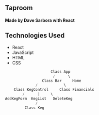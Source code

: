 ## Taproom

#### Made by Dave Sarbora with React

## Technologies Used

- React
- JavaScript
- HTML
- CSS

```javascript
                     Class App
                      /      \
                 Class Bar     Home
              /            \
    Class KegControl     Class Financials
        /      |     \
AddKegForm  KegList   DeleteKeg
              /
         Class Keg
```
